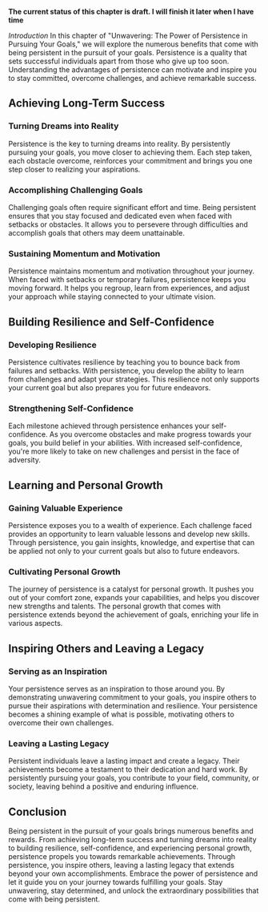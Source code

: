 **The current status of this chapter is draft. I will finish it later when I have time**

*Introduction* In this chapter of "Unwavering: The Power of Persistence in Pursuing Your Goals," we will explore the numerous benefits that come with being persistent in the pursuit of your goals. Persistence is a quality that sets successful individuals apart from those who give up too soon. Understanding the advantages of persistence can motivate and inspire you to stay committed, overcome challenges, and achieve remarkable success.

Achieving Long-Term Success
---------------------------

### Turning Dreams into Reality

Persistence is the key to turning dreams into reality. By persistently pursuing your goals, you move closer to achieving them. Each step taken, each obstacle overcome, reinforces your commitment and brings you one step closer to realizing your aspirations.

### Accomplishing Challenging Goals

Challenging goals often require significant effort and time. Being persistent ensures that you stay focused and dedicated even when faced with setbacks or obstacles. It allows you to persevere through difficulties and accomplish goals that others may deem unattainable.

### Sustaining Momentum and Motivation

Persistence maintains momentum and motivation throughout your journey. When faced with setbacks or temporary failures, persistence keeps you moving forward. It helps you regroup, learn from experiences, and adjust your approach while staying connected to your ultimate vision.

Building Resilience and Self-Confidence
---------------------------------------

### Developing Resilience

Persistence cultivates resilience by teaching you to bounce back from failures and setbacks. With persistence, you develop the ability to learn from challenges and adapt your strategies. This resilience not only supports your current goal but also prepares you for future endeavors.

### Strengthening Self-Confidence

Each milestone achieved through persistence enhances your self-confidence. As you overcome obstacles and make progress towards your goals, you build belief in your abilities. With increased self-confidence, you're more likely to take on new challenges and persist in the face of adversity.

Learning and Personal Growth
----------------------------

### Gaining Valuable Experience

Persistence exposes you to a wealth of experience. Each challenge faced provides an opportunity to learn valuable lessons and develop new skills. Through persistence, you gain insights, knowledge, and expertise that can be applied not only to your current goals but also to future endeavors.

### Cultivating Personal Growth

The journey of persistence is a catalyst for personal growth. It pushes you out of your comfort zone, expands your capabilities, and helps you discover new strengths and talents. The personal growth that comes with persistence extends beyond the achievement of goals, enriching your life in various aspects.

Inspiring Others and Leaving a Legacy
-------------------------------------

### Serving as an Inspiration

Your persistence serves as an inspiration to those around you. By demonstrating unwavering commitment to your goals, you inspire others to pursue their aspirations with determination and resilience. Your persistence becomes a shining example of what is possible, motivating others to overcome their own challenges.

### Leaving a Lasting Legacy

Persistent individuals leave a lasting impact and create a legacy. Their achievements become a testament to their dedication and hard work. By persistently pursuing your goals, you contribute to your field, community, or society, leaving behind a positive and enduring influence.

Conclusion
----------

Being persistent in the pursuit of your goals brings numerous benefits and rewards. From achieving long-term success and turning dreams into reality to building resilience, self-confidence, and experiencing personal growth, persistence propels you towards remarkable achievements. Through persistence, you inspire others, leaving a lasting legacy that extends beyond your own accomplishments. Embrace the power of persistence and let it guide you on your journey towards fulfilling your goals. Stay unwavering, stay determined, and unlock the extraordinary possibilities that come with being persistent.
